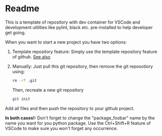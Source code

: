 # Readme

This is a template of repository with dev container for VSCode and development
utilities like pylint, black etc. pre-installed to help developer get going.

When you want to start a new project you have two options:

1. Template repository feature:
Simply use the template repository feature of github.
[See also](https://docs.github.com/de/repositories/creating-and-managing-repositories/creating-a-repository-from-a-template)
2. Manually:
    Just pull this git repository, then
    remove the git reposotiory using:

    ```bash
    rm -rf .git
    ```

    Then, recreate a new git repository

    ```bash
    git init
    ```

Add all files and then push the repository to your github project.

**In both cases!:**
Don't forget to change the "package_foobar" name by
the name you want for you python package.
Use the Ctrl+Shift+R feature of VSCode to make sure you won't forget any occurrence.
